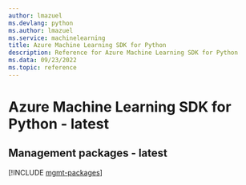 ```yaml
---
author: lmazuel
ms.devlang: python
ms.author: lmazuel
ms.service: machinelearning
title: Azure Machine Learning SDK for Python
description: Reference for Azure Machine Learning SDK for Python
ms.data: 09/23/2022
ms.topic: reference
---
```

# Azure Machine Learning SDK for Python - latest

## Management packages - latest
[!INCLUDE [mgmt-packages](machine-learning-mgmt-index.md)]